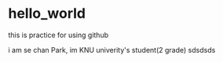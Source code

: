 # hello_world
this is practice for using github

i am se chan Park, im KNU univerity's student(2 grade)
sdsdsds
